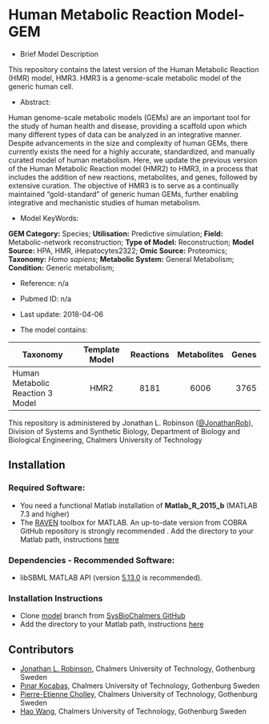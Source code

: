 # Human Metabolic Reaction Model-GEM- Brief Model DescriptionThis repository contains the latest version of the Human Metabolic Reaction (HMR) model, HMR3. HMR3 is a genome-scale metabolic model of the generic human cell.- Abstract:Human genome-scale metabolic models (GEMs) are an important tool for the study of human health and disease, providing a scaffold upon which many different types of data can be analyzed in an integrative manner. Despite advancements in the size and complexity of human GEMs, there currently exists the need for a highly accurate, standardized, and manually curated model of human metabolism. Here, we update the previous version of the Human Metabolic Reaction model (HMR2) to HMR3, in a process that includes the addition of new reactions, metabolites, and genes, followed by extensive curation. The objective of HMR3 is to serve as a continually maintained “gold-standard” of generic human GEMs, further enabling integrative and mechanistic studies of human metabolism. - Model KeyWords:**GEM Category:** Species; **Utilisation:** Predictive simulation; **Field:** Metabolic-network reconstruction; **Type of Model:** Reconstruction; **Model Source:** HPA, HMR, iHepatocytes2322; **Omic Source:** Proteomics; **Taxonomy:** _Homo sapiens_; **Metabolic System:** General Metabolism; **Condition:** Generic metabolism;- Reference: n/a- Pubmed ID: n/a- Last update: 2018-04-06- The model contains:|Taxonomy | Template Model | Reactions | Metabolites| Genes || ------------- |:-------------:|:-------------:|:-------------:|-----:||Human Metabolic Reaction 3 Model |	HMR2|	8181|	6006|	3765|This repository is administered by Jonathan L. Robinson ([@JonathanRob](https://github.com/jonathanrob)), Division of Systems and Synthetic Biology, Department of Biology and Biological Engineering, Chalmers University of Technology## Installation### Required Software:*  You need a functional Matlab installation of **Matlab_R_2015_b**  (MATLAB 7.3 and higher)* The [RAVEN](https://github.com/SysBioChalmers/RAVEN) toolbox for MATLAB. An up-to-date version from COBRA GitHub repository is strongly recommended . Add the directory to your Matlab path, instructions [here](https://se.mathworks.com/help/matlab/ref/addpath.html?requestedDomain=www.mathworks.com)### Dependencies - Recommended Software:* libSBML MATLAB API (version [5.13.0](https://sourceforge.net/projects/sbml/files/libsbml/5.13.0/stable/MATLAB%20interface/)  is recommended).### Installation Instructions* Clone [model](https://github.com/SysBioChalmers/) branch from [SysBioChalmers GitHub](https://github.com/SysBioChalmers)* Add the directory to your Matlab path, instructions [here](https://se.mathworks.com/help/matlab/ref/addpath.html?requestedDomain=www.mathworks.com)## Contributors- [Jonathan L. Robinson](https://www.chalmers.se/en/Staff/Pages/jonrob.aspx), Chalmers University of Technology, Gothenburg Sweden- [Pınar Kocabaş](https://www.chalmers.se/en/staff/Pages/kocabas.aspx), Chalmers University of Technology, Gothenburg Sweden- [Pierre-Etienne Cholley](https://www.chalmers.se/en/staff/Pages/cholley.aspx), Chalmers University of Technology, Gothenburg Sweden- [Hao Wang](https://www.chalmers.se/en/staff/Pages/hao-wang.aspx), Chalmers University of Technology, Gothenburg Sweden